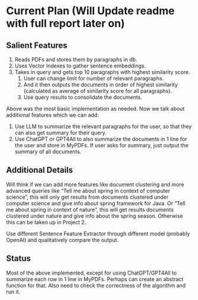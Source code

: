 # Current Plan (Will Update readme with full report later on)
## Salient Features
1. Reads PDFs and stores them by paragraphs in db.
2. Uses Vector Indexes to gather sentence embeddings.
3. Takes in query and gets top 10 paragraphs with highest similarity score.
   1. User can change limit for number of relevant paragraphs.
   2. And it then outputs the documents in order of highest similarity (calculated as average of similarity score for all paragraphs). 
   3. Use query results to consolidate the documents. 

Above was the most basic implementation as needed. Now we talk about additional features which we can add:
1. Use LLM to summarize the relevant paragraphs for the user, so that they can also get summary for their query.
2. Use ChatGPT or GPT4All to also summarize the documents in 1 line for the user and store in MyPDFs. If user asks for summary, just output the summary of all documents.

## Additional Details
Will think if we can add more features like document clustering and more advanced queries like “Tell me about spring in context of computer science”, this will only get results from documents clustered under computer science and give info about spring framework for Java. Or “Tell me about spring in context of nature”, this will get results documents clustered under nature and give info about the spring season. Otherwise this can be taken up in Project 2.

Use different Sentence Feature Extractor through different model (probably OpenAI) and qualitatively compare the output.

## Status
Most of the above implemented, except for using ChatGPT/GPT4All to summarize each row in 1 line in MyPDFs. Perhaps can create an abstract function for that.
Also need to check the correctness of the algorithm and run it.
